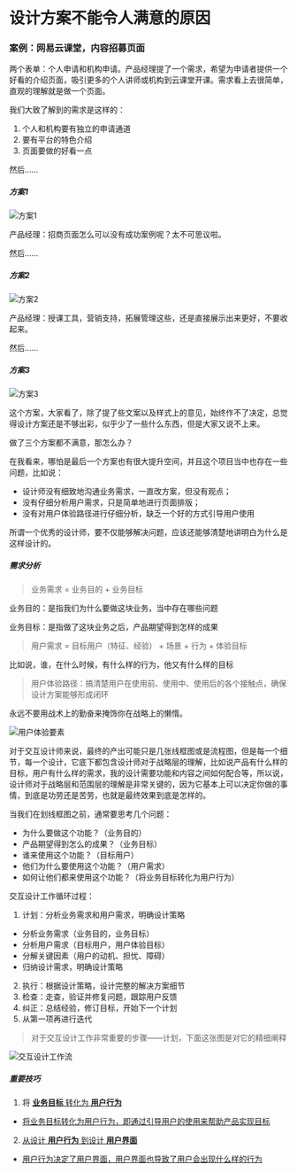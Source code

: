 # 设计方案不能令人满意的原因

### 案例：网易云课堂，内容招募页面

两个表单：个人申请和机构申请。产品经理提了一个需求，希望为申请者提供一个好看的介绍页面，吸引更多的个人讲师或机构到云课堂开课。需求看上去很简单，直观的理解就是做一个页面。

我们大致了解到的需求是这样的：
1. 个人和机构要有独立的申请通道
2. 要有平台的特色介绍
3. 页面要做的好看一点

然后……

##### 方案1
![方案1](fa1.png "方案1")

产品经理：招商页面怎么可以没有成功案例呢？太不可思议啦。

然后……

##### 方案2
![方案2](fa2.png "方案2")

产品经理：授课工具，营销支持，拓展管理这些，还是直接展示出来更好，不要收起来。

然后……

##### 方案3
![方案3](fa3.png "方案3")

这个方案，大家看了，除了提了些文案以及样式上的意见，始终作不了决定，总觉得设计方案还是不够出彩，似乎少了一些什么东西，但是大家又说不上来。

做了三个方案都不满意，那怎么办？

在我看来，哪怕是最后一个方案也有很大提升空间，并且这个项目当中也存在一些问题，比如说：
- 设计师没有细致地沟通业务需求，一直改方案，但没有观点；
- 没有仔细分析用户需求，只是简单地进行页面排版；
- 没有对用户体验路径进行仔细分析，缺乏一个好的方式引导用户使用

所谓一个优秀的设计师，要不仅能够解决问题，应该还能够清楚地讲明白为什么是这样设计的。

##### 需求分析
> 业务需求 = 业务目的 + 业务目标

业务目的：是指我们为什么要做这块业务，当中存在哪些问题

业务目标：是指做了这块业务之后，产品期望得到怎样的成果

> 用户需求 = 目标用户（特征、经验） + 场景 + 行为 + 体验目标

比如说，谁，在什么时候，有什么样的行为，他又有什么样的目标

> 用户体验路径：搞清楚用户在使用前、使用中、使用后的各个接触点，确保设计方案能够形成闭环

永远不要用战术上的勤奋来掩饰你在战略上的懒惰。

![用户体验要素](img1.png "用户体验要素")

对于交互设计师来说，最终的产出可能只是几张线框图或是流程图，但是每一个细节，每一个设计，它底下都包含设计师对于战略层的理解，比如说产品有什么样的目标，用户有什么样的需求，我的设计需要功能和内容之间如何配合等，所以说，设计师对于战略层和范围层的理解是非常关键的，因为它基本上可以决定你做的事情，到底是功劳还是苦劳，也就是最终效果到底是怎样的。

当我们在划线框图之前，通常要思考几个问题：
- 为什么要做这个功能？（业务目的）
- 产品期望得到怎么的成果？（业务目标）
- 谁来使用这个功能？（目标用户）
- 他们为什么要使用这个功能？（用户需求）
- 如何让他们都来使用这个功能？（将业务目标转化为用户行为）

交互设计工作循环过程：
1. 计划：分析业务需求和用户需求，明确设计策略
  - 分析业务需求（业务目的，业务目标）
  - 分析用户需求（目标用户，用户体验目标）
  - 分解关键因素（用户的动机、担忧、障碍）
  - 归纳设计需求，明确设计策略
2. 执行：根据设计策略，设计完整的解决方案细节
3. 检查：走查，验证并修复问题，跟踪用户反馈
4. 纠正：总结经验，修订目标，开始下一个计划
5. 从第一项再进行迭代

> 对于交互设计工作非常重要的步骤——计划，下面这张图是对它的精细阐释

![交互设计工作流](img2.png "交互设计工作流")

##### 重要技巧

1. 将 __<u>业务目标__ 转化为 __<u>用户行为__
  - 将业务目标转化为用户行为，即通过引导用户的使用来帮助产品实现目标
2. 从设计 __<u>用户行为__ 到设计 __<u>用户界面__
  - 用户行为决定了用户界面，用户界面也导致了用户会出现什么样的行为
